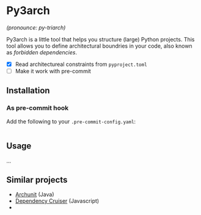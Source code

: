 # Py3arch

_(pronounce: py-triarch)_

Py3arch is a little tool that helps you structure (large) Python projects.
This tool allows you to define architectural boundries in your code, also
known as _forbidden dependencies_.

- [x] Read architectureal constraints from `pyproject.toml`
- [ ] Make it work with pre-commit

## Installation

### As pre-commit hook

Add the following to your `.pre-commit-config.yaml`:

```yaml

```
## Usage

...


## Similar projects

* [Archunit](https://www.archunit.org/) (Java)
* [Dependency Cruiser](https://github.com/sverweij/dependency-cruiser) (Javascript)
* 